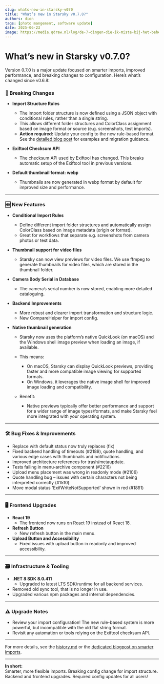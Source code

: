 ```yaml
---
slug: whats-new-in-starsky-v070
title: "What’s new in Starsky v0.7.0?"
authors: dion
tags: [photo mangement, software update]
date: 2025-06-23
image: https://media.qdraw.nl/log/de-7-dingen-die-ik-miste-bij-het-beheren-van-mijn-foto-collectie/1000/02_starsky_v052_kl1k.jpg
---
```


# What’s new in Starsky v0.7.0?

Version 0.7.0 is a major update focused on smarter imports, improved performance, and breaking
changes to configuration. Here’s what’s changed since v0.6.8:

<!-- truncate -->

### 🚨 Breaking Changes

- **Import Structure Rules**
    - The import folder structure is now defined using a JSON object with conditional rules, rather
      than a single string.
    - This allows different folder structures and ColorClass assignment based on image format or
      source (e.g. screenshots, test imports).
    - **Action required:** Update your config to the new rule-based format. See
      the [detailed blog post](https://docs.qdraw.nl/blog/smarter-imports-conditional-rules-structure-colorclass)
      for examples and migration guidance.

- **Exiftool Checksum API**
    - The checksum API used by Exiftool has changed. This breaks automatic setup of the Exiftool
      tool in previous versions.

- **Default thumbnail format: webp**
    - Thumbnails are now generated in webp format by default for improved size and performance.

---

### 🆕 New Features

- **Conditional Import Rules**
    - Define different import folder structures and automatically assign ColorClass based on image
      metadata (origin or format).
    - Great for workflows that separate e.g. screenshots from camera photos or test data.

- **Thumbnail support for video files**
    - Starsky can now view previews for video files. We use ffmpeg to generate thumbnails
      for video files, which are stored in the thumbnail folder.

- **Camera Body Serial in Database**
    - The camera’s serial number is now stored, enabling more detailed cataloguing.

- **Backend Improvements**
    - More robust and clearer import transformation and structure logic.
    - New CompareHelper for import config.

- **Native thumbnail generation**
    - Starsky now uses the platform’s native QuickLook (on macOS) and the Windows shell image
      preview when loading an image, if available.

    - This means:
        - On macOS, Starsky can display QuickLook previews, providing faster and more compatible
          image viewing for supported formats.
        - On Windows, it leverages the native image shell for improved image loading and
          compatibility.

    - Benefit:
        - Native previews typically offer better performance and support for a wider range of image
          types/formats, and make Starsky feel more integrated with your operating system.

---

### 🛠️ Bug Fixes & Improvements

- Replace with default status now truly replaces (fix)
- Fixed backend handling of timeouts (#2189), quote handling, and various edge cases with thumbnails
  and notifications.
- Improved architecture references for trash/metaupdate.
- Tests failing in menu-archive component (#2216)
- Upload menu placement was wrong in readonly mode (#2106)
- Quote handling bug – issues with certain characters not being interpreted correctly (#1510)
- Move modal status 'ExifWriteNotSupported' shown in red (#1891)

---

### 🖥️ Frontend Upgrades

- **React 19**
    - The frontend now runs on React 19 instead of React 18.
- **Refresh Button**
    - New refresh button in the main menu.
- **Upload Button and Accessibility**
    - Fixed issues with upload button in readonly and improved accessibility.

---

### 🗃️ Infrastructure & Tooling

- **.NET 8 SDK 8.0.411**
    - Upgraded to latest LTS SDK/runtime for all backend services.
- Removed old sync tool, that is no longer in use.
- Upgraded various npm packages and internal dependencies.

---

### ⚠️ Upgrade Notes

- Review your import configuration! The new rule-based system is more powerful, but incompatible
  with the old flat string format.
- Revisit any automation or tools relying on the Exiftool checksum API.

---

For more details, see the [history.md](https://docs.qdraw.nl/docs/advanced-options/history) or
the [dedicated blogpost on smarter imports](20250622-smarter-imports-conditional-rules-structure-colorclass.md).

---

**In short:**  
Smarter, more flexible imports. Breaking config change for import structure. Backend and frontend
upgrades. Required config updates for all users!